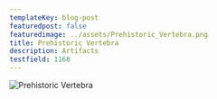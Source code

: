 ```yaml
---
templateKey: blog-post
featuredpost: false
featuredimage: ../assets/Prehistoric_Vertebra.png
title: Prehistoric Vertebra
description: Artifacts
testfield: 1168
---
```

![Prehistoric Vertebra](../assets/Prehistoric_Vertebra.png)